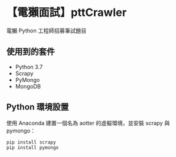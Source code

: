# 【電獺面試】pttCrawler
電獺 Python 工程師招募筆試題目

## 使用到的套件
- Python 3.7
- Scrapy
- PyMongo
- MongoDB

## Python 環境設置
使用 Anaconda 建置一個名為 aotter 的虛擬環境，並安裝 scrapy 與 pymongo：

```bash
pip install scrapy
pip install pymongo
```
